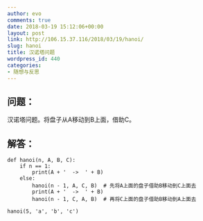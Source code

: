 ```yaml
---
author: evo
comments: true
date: 2018-03-19 15:12:06+00:00
layout: post
link: http://106.15.37.116/2018/03/19/hanoi/
slug: hanoi
title: 汉诺塔问题
wordpress_id: 440
categories:
- 随想与反思
---
```


<!-- more -->


## 问题：


汉诺塔问题。将盘子从A移动到B上面，借助C。


## 解答：



    
    def hanoi(n, A, B, C):
        if n == 1:
            print(A + '  ->  ' + B)
        else:
            hanoi(n - 1, A, C, B)  # 先将A上面的盘子借助B移动到C上面去
            print(A + '  ->  ' + B)
            hanoi(n - 1, C, A, B)  # 再将C上面的盘子借助B移动到A上面去
    
    hanoi(5, 'a', 'b', 'c')



